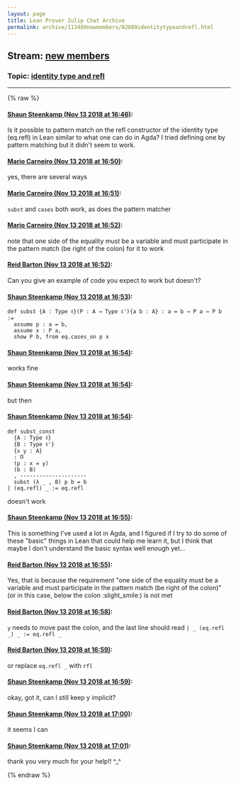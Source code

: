 ```yaml
---
layout: page
title: Lean Prover Zulip Chat Archive 
permalink: archive/113489newmembers/82089identitytypeandrefl.html
---
```


## Stream: [new members](index.html)
### Topic: [identity type and refl](82089identitytypeandrefl.html)

---


{% raw %}
#### [ Shaun Steenkamp (Nov 13 2018 at 16:46)](https://leanprover.zulipchat.com/#narrow/stream/113489-new%20members/topic/identity%20type%20and%20refl/near/147599492):
Is it possible to pattern match on the refl constructor of the identity type (eq.refl) in Lean similar to what one can do in Agda? I tried defining one by pattern matching but it didn't seem to work.

#### [ Mario Carneiro (Nov 13 2018 at 16:50)](https://leanprover.zulipchat.com/#narrow/stream/113489-new%20members/topic/identity%20type%20and%20refl/near/147599789):
yes, there are several ways

#### [ Mario Carneiro (Nov 13 2018 at 16:51)](https://leanprover.zulipchat.com/#narrow/stream/113489-new%20members/topic/identity%20type%20and%20refl/near/147599806):
`subst` and `cases` both work, as does the pattern matcher

#### [ Mario Carneiro (Nov 13 2018 at 16:52)](https://leanprover.zulipchat.com/#narrow/stream/113489-new%20members/topic/identity%20type%20and%20refl/near/147599845):
note that one side of the equality must be a variable and must participate in the pattern match (be right of the colon) for it to work

#### [ Reid Barton (Nov 13 2018 at 16:52)](https://leanprover.zulipchat.com/#narrow/stream/113489-new%20members/topic/identity%20type%20and%20refl/near/147599908):
Can you give an example of code you expect to work but doesn't?

#### [ Shaun Steenkamp (Nov 13 2018 at 16:53)](https://leanprover.zulipchat.com/#narrow/stream/113489-new%20members/topic/identity%20type%20and%20refl/near/147599959):
```lean
def subst {A : Type ℓ}(P : A → Type ℓ'){a b : A} : a = b → P a → P b :=
  assume p : a = b,
  assume x : P a,
  show P b, from eq.cases_on p x

```

#### [ Shaun Steenkamp (Nov 13 2018 at 16:54)](https://leanprover.zulipchat.com/#narrow/stream/113489-new%20members/topic/identity%20type%20and%20refl/near/147600005):
works fine

#### [ Shaun Steenkamp (Nov 13 2018 at 16:54)](https://leanprover.zulipchat.com/#narrow/stream/113489-new%20members/topic/identity%20type%20and%20refl/near/147600010):
but then

#### [ Shaun Steenkamp (Nov 13 2018 at 16:54)](https://leanprover.zulipchat.com/#narrow/stream/113489-new%20members/topic/identity%20type%20and%20refl/near/147600023):
```lean
def subst_const
  {A : Type ℓ}
  {B : Type ℓ'}
  {x y : A}
  : Π
  (p : x = y)
  (b : B)
  , ---------------------
  subst (λ _ , B) p b = b
| (eq.refl) _ := eq.refl
```
doesn't work

#### [ Shaun Steenkamp (Nov 13 2018 at 16:55)](https://leanprover.zulipchat.com/#narrow/stream/113489-new%20members/topic/identity%20type%20and%20refl/near/147600110):
This is something I've used a lot in Agda, and I figured if I try to do some of these "basic" things in Lean that could help me learn it, but I think that maybe I don't understand the basic syntax well enough yet...

#### [ Reid Barton (Nov 13 2018 at 16:55)](https://leanprover.zulipchat.com/#narrow/stream/113489-new%20members/topic/identity%20type%20and%20refl/near/147600115):
Yes, that is because the requirement "one side of the equality must be a variable and must participate in the pattern match (be right of the colon)" (or in this case, below the colon :slight_smile:) is not met

#### [ Reid Barton (Nov 13 2018 at 16:58)](https://leanprover.zulipchat.com/#narrow/stream/113489-new%20members/topic/identity%20type%20and%20refl/near/147600331):
`y` needs to move past the colon, and the last line should read `| _ (eq.refl _) _ := eq.refl _`

#### [ Reid Barton (Nov 13 2018 at 16:59)](https://leanprover.zulipchat.com/#narrow/stream/113489-new%20members/topic/identity%20type%20and%20refl/near/147600352):
or replace `eq.refl _` with `rfl`

#### [ Shaun Steenkamp (Nov 13 2018 at 16:59)](https://leanprover.zulipchat.com/#narrow/stream/113489-new%20members/topic/identity%20type%20and%20refl/near/147600361):
okay, got it, can I still keep y implicit?

#### [ Shaun Steenkamp (Nov 13 2018 at 17:00)](https://leanprover.zulipchat.com/#narrow/stream/113489-new%20members/topic/identity%20type%20and%20refl/near/147600498):
it seems I can

#### [ Shaun Steenkamp (Nov 13 2018 at 17:01)](https://leanprover.zulipchat.com/#narrow/stream/113489-new%20members/topic/identity%20type%20and%20refl/near/147600555):
thank you very much for your help!! ^_^


{% endraw %}

